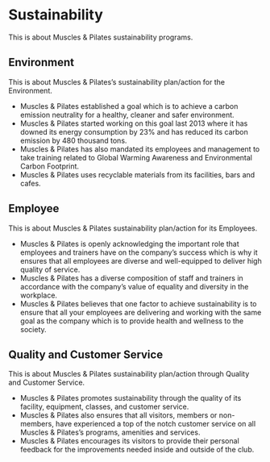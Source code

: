 # Sustainability

This is about Muscles & Pilates sustainability programs.

## Environment

This is about Muscles & Pilates’s sustainability plan/action for the Environment.

- Muscles & Pilates established a goal which is to achieve a carbon emission neutrality for a healthy, cleaner and safer environment.
- Muscles & Pilates started working on this goal last 2013 where it has downed its energy consumption by 23% and has reduced its carbon emission by 480 thousand tons.
- Muscles & Pilates has also mandated its employees and management to take training related to Global Warming Awareness and Environmental Carbon Footprint.
- Muscles & Pilates uses recyclable materials from its facilities, bars and cafes.

## Employee

This is about Muscles & Pilates sustainability plan/action for its Employees.

- Muscles & Pilates is openly acknowledging the important role that employees and trainers have on the company’s success which is why it ensures that all employees are diverse and well-equipped to deliver high quality of service.
- Muscles & Pilates has a diverse composition of staff and trainers in accordance with the company’s value of equality and diversity in the workplace.
- Muscles & Pilates believes that one factor to achieve sustainability is to ensure that all your employees are delivering and working with the same goal as the company which is to provide health and wellness to the society.

## Quality and Customer Service

This is about Muscles & Pilates sustainability plan/action through Quality and Customer Service.

- Muscles & Pilates promotes sustainability through the quality of its facility, equipment, classes, and customer service.
- Muscles & Pilates also ensures that all visitors, members or non-members, have experienced a top of the notch customer service on all Muscles & Pilates’s programs, amenities and services.
- Muscles & Pilates encourages its visitors to provide their personal feedback for the improvements needed inside and outside of the club.